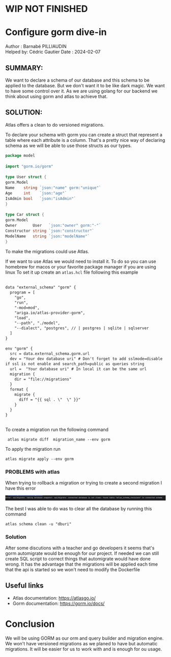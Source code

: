 # WIP NOT FINISHED

# Configure gorm dive-in

Author : Barnabé PILLIAUDIN  
Helped by: Cédric Gautier
Date : 2024-02-07

## SUMMARY:
We want to declare a schema of our database and this schema to be applied to the database.
But we don't want it to be like dark magic. We want to have some control over it.
As we are using golang for our backend we think about using gorm and atlas to achieve that.

## SOLUTION:

Atlas offers a clean to do versioned migrations.

To declare your schema with gorm you can create a struct that represent a table where each attribute is a column.
That's a pretty nice way of declaring schema as we will be able to use those structs as our types.

```go
package model

import "gorm.io/gorm"

type User struct {
gorm.Model
Name    string `json:"name" gorm:"unique"`
Age     int    `json:"age"`
IsAdmin bool   `json:"isAdmin"`
}

type Car struct {
gorm.Model
Owner       User   `json:"owner" gorm:"-"`
Constructor string `json:"constructor"`
ModelName   string `json:"modelName"`
}
```

To make the migrations could use Atlas.

If we want to use Atlas we would need  to install it. 
To do so you can use homebrew for macos or your favorite package manager if you are using linux
To set it up create an ```atlas.hcl``` file following this example

```hcl

data "external_schema" "gorm" {
  program = [
    "go",
    "run",
    "-mod=mod",
    "ariga.io/atlas-provider-gorm",
    "load",
    "--path", "./model",
    "--dialect", "postgres", // | postgres | sqlite | sqlserver
  ]
}

env "gorm" {
  src = data.external_schema.gorm.url
  dev = "Your dev database uri" # Don't forget to add sslmode=disable if ssl is not enable and search_path=public as queries string
  url =  "Your database uri" # In local it can be the same url
  migration {
    dir = "file://migrations" 
  }
  format {
    migrate {
      diff = "{{ sql . \"  \" }}"
    }
  }
}


```

To create a migration run the following command

```shell
 atlas migrate diff  migration_name --env gorm   
```

To apply the migration run

```shell
atlas migrate apply --env gorm
```


### PROBLEMS with atlas

When trying to rollback a migration or trying to create a second migration I have this error

![img.png](img.png)

The best I was able to do was to clear all the database  by running this command

```shell 
atlas schema clean -u "dburi"
```

### Solution 

After some discutions with a teacher and go developers it seems that's gorm automigrate would be 
enough for our project. If needed we can still create SQL script to correct things that automigrate would have done wrong.
It has the advantage that the migrations will be applied each time that the api is started so we won't need to modify 
the Dockerfile


## Useful links
- Atlas documentation: https://atlasgo.io/
- Gorm documentation: https://gorm.io/docs/


# Conclusion

We will be using GORM as our orm and query builder and migration engine. 
We won't have versioned migrations as we planed to have but automatic migrations.
It will be easier for us to work with and is enough for ou usage.